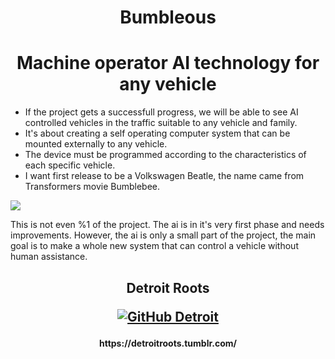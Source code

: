 
<h1 align='center'> Bumbleous </h1>

<h1 align='center'> Machine operator AI technology for any vehicle </h1> 

- If the project gets a successfull progress, we will be able to see AI controlled vehicles in the traffic suitable to any vehicle and family.
- It's about creating a self operating computer system that can be mounted externally to any vehicle.
- The device must be programmed according to the characteristics of each specific vehicle. 
- I want first release to be a Volkswagen Beatle, the name came from Transformers movie Bumblebee.
 

<img src="https://github.com/cyber9unk/Bumbleous/blob/main/screenshots/Screenshot%202022-02-19%2021.36.34.png?raw=true">

This is not even %1 of the project. The ai is in it's very first phase and needs improvements. 
However, the ai is only a small part of the project, the main goal is to make a whole new system that can control a vehicle without human assistance.


<h2 align='center'>
Detroit Roots

[![GitHub Detroit](https://img.shields.io/badge/GitHub-100000?style=for-the-badge&logo=github&logoColor=white)](https://github.com/DetroitRoots)  
  
<h4 align='center'>
<h4 align='center'>
https://detroitroots.tumblr.com/ </h4>
  
